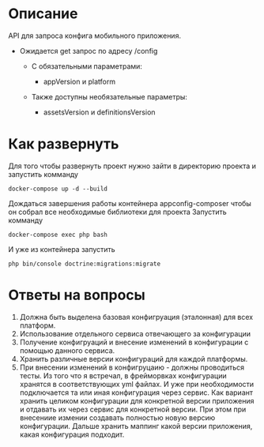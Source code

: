 # Описание
API для запроса конфига мобильного приложения.

- Ожидается get запрос по адресу /config 
  - C обязательными параметрами:
    - appVersion и platform

  - Также доступны необязательные параметры: 
    - assetsVersion и definitionsVersion


# Как развернуть
Для того чтобы развернуть проект нужно зайти в директорию проекта и запустить комманду
```
docker-compose up -d --build
```
Дождаться завершения работы контейнера appconfig-composer чтобы он собрал  все необходимые библиотеки для проекта
Запустить комманду 
```
docker-compose exec php bash
```
И уже из контейнера запустить
```
php bin/console doctrine:migrations:migrate
```
# Ответы на вопросы
1) Должна быть выделена базовая конфигруация (эталонная) для всех платформ. 
2) Использование отдельного сервиса отвечающего за конфигурации
3) Получение конфигруаций и внесение изменений в конфигурации с помощью данного сервиса.
4) Хранить различные версии конфигураций для каждой платформы.
5) При внесении изменений в конфигруцаию - должны проводиться тесты.
Из того что я встречал, в фрейморвках конфигурации хранятся в соответствующих yml файлах. И уже при необходимости подключается та или иная конфигурация через сервис. Как вариант хранить целиком конфигурации для конкретной версии приложения и отдавать их через сервис для конкретной версии.
При этом при внесениие измении создавать полностью новую версию конфигурации. Дальше хранить маппинг какой версии приложения, какая конфигурация подходит.
